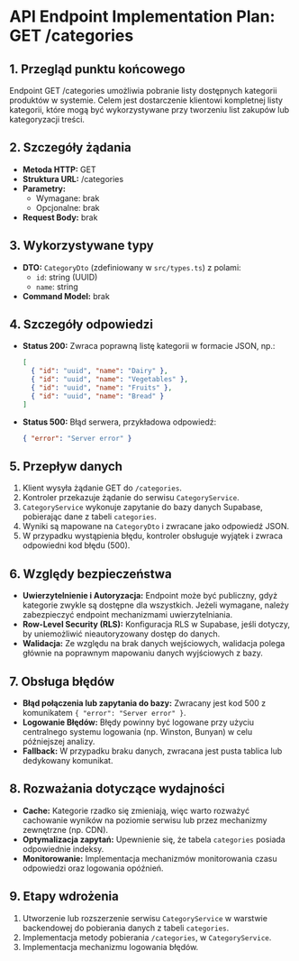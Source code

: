 # API Endpoint Implementation Plan: GET /categories

## 1. Przegląd punktu końcowego

Endpoint GET /categories umożliwia pobranie listy dostępnych kategorii produktów w systemie. Celem jest dostarczenie klientowi kompletnej listy kategorii, które mogą być wykorzystywane przy tworzeniu list zakupów lub kategoryzacji treści.

## 2. Szczegóły żądania

- **Metoda HTTP:** GET
- **Struktura URL:** /categories
- **Parametry:**
  - Wymagane: brak
  - Opcjonalne: brak
- **Request Body:** brak

## 3. Wykorzystywane typy

- **DTO:** `CategoryDto` (zdefiniowany w `src/types.ts`) z polami:
  - `id`: string (UUID)
  - `name`: string
- **Command Model:** brak

## 4. Szczegóły odpowiedzi

- **Status 200:** Zwraca poprawną listę kategorii w formacie JSON, np.:
  ```json
  [
    { "id": "uuid", "name": "Dairy" },
    { "id": "uuid", "name": "Vegetables" },
    { "id": "uuid", "name": "Fruits" },
    { "id": "uuid", "name": "Bread" }
  ]
  ```
- **Status 500:** Błąd serwera, przykładowa odpowiedź:
  ```json
  { "error": "Server error" }
  ```

## 5. Przepływ danych

1. Klient wysyła żądanie GET do `/categories`.
2. Kontroler przekazuje żądanie do serwisu `CategoryService`.
3. `CategoryService` wykonuje zapytanie do bazy danych Supabase, pobierając dane z tabeli `categories`.
4. Wyniki są mapowane na `CategoryDto` i zwracane jako odpowiedź JSON.
5. W przypadku wystąpienia błędu, kontroler obsługuje wyjątek i zwraca odpowiedni kod błędu (500).

## 6. Względy bezpieczeństwa

- **Uwierzytelnienie i Autoryzacja:** Endpoint może być publiczny, gdyż kategorie zwykle są dostępne dla wszystkich. Jeżeli wymagane, należy zabezpieczyć endpoint mechanizmami uwierzytelniania.
- **Row-Level Security (RLS):** Konfiguracja RLS w Supabase, jeśli dotyczy, by uniemożliwić nieautoryzowany dostęp do danych.
- **Walidacja:** Ze względu na brak danych wejściowych, walidacja polega głównie na poprawnym mapowaniu danych wyjściowych z bazy.

## 7. Obsługa błędów

- **Błąd połączenia lub zapytania do bazy:** Zwracany jest kod 500 z komunikatem `{ "error": "Server error" }`.
- **Logowanie Błędów:** Błędy powinny być logowane przy użyciu centralnego systemu logowania (np. Winston, Bunyan) w celu późniejszej analizy.
- **Fallback:** W przypadku braku danych, zwracana jest pusta tablica lub dedykowany komunikat.

## 8. Rozważania dotyczące wydajności

- **Cache:** Kategorie rzadko się zmieniają, więc warto rozważyć cachowanie wyników na poziomie serwisu lub przez mechanizmy zewnętrzne (np. CDN).
- **Optymalizacja zapytań:** Upewnienie się, że tabela `categories` posiada odpowiednie indeksy.
- **Monitorowanie:** Implementacja mechanizmów monitorowania czasu odpowiedzi oraz logowania opóźnień.

## 9. Etapy wdrożenia

1. Utworzenie lub rozszerzenie serwisu `CategoryService` w warstwie backendowej do pobierania danych z tabeli `categories`.
2. Implementacja metody pobierania `/categories`, w `CategoryService`.
3. Implementacja mechanizmu logowania błędów.
